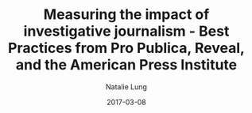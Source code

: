 ---
layout: post
title: Measuring the impact of investigative journalism - Best Practices from Pro Publica, Reveal, and the American Press Institute
date: 2017-03-08
author: Natalie Lung
categories: work
short_description: NICAR Conference
external_url: https://ire.org/blog/car-conference-blog/2017/03/08/best-practices-measuring-impact
---